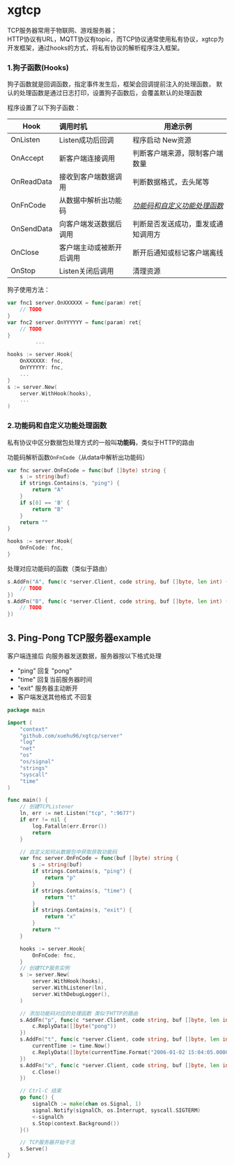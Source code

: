 # xgtcp 

TCP服务器常用于物联网、游戏服务器；  
HTTP协议有URL，MQTT协议有topic，而TCP协议通常使用私有协议，xgtcp为开发框架，通过hooks的方式，将私有协议的解析程序注入框架。


### 1.狗子函数(Hooks)
狗子函数就是回调函数，指定事件发生后，框架会回调提前注入的处理函数，
默认的处理函数是通过日志打印，设置狗子函数后，会覆盖默认的处理函数

程序设置了以下狗子函数：

| Hook       | 调用时机                 | 用途示例                                                     |
| ---------- | :----------------------- | ------------------------------------------------------------ |
| OnListen   | Listen成功后回调         | 程序启动 New资源                                             |
| OnAccept   | 新客户端连接调用         | 判断客户端来源，限制客户端数量                               |
| OnReadData | 接收到客户端数据调用     | 判断数据格式，去头尾等                                       |
| OnFnCode   | 从数据中解析出功能码     | [*功能码和自定义功能处理函数*](#2.功能码和自定义功能处理函数) |
| OnSendData | 向客户端发送数据后调用   | 判断是否发送成功，重发或通知调用方                           |
| OnClose    | 客户端主动或被断开后调用 | 断开后通知或标记客户端离线                                   |
| OnStop     | Listen关闭后调用         | 清理资源                                                     |

狗子使用方法：
```go
var fnc1 server.OnXXXXXX = func(param) ret{ 
	// TODO
}
var fnc2 server.OnYYYYYY = func(param) ret{
	// TODO
}
         ...

hooks := server.Hook{
	OnXXXXXX: fnc,
	OnYYYYYY: fnc,
	...
}
s := server.New(
    server.WithHook(hooks),
	...
)
```

### 2.功能码和自定义功能处理函数
私有协议中区分数据包处理方式的一般叫**功能码**，类似于HTTP的路由

功能码解析函数`OnFnCode`（从data中解析出功能码）
```go
var fnc server.OnFnCode = func(buf []byte) string {
	s := string(buf)
	if strings.Contains(s, "ping") {
		return "A"
	}
	if s[0] == 'B' {
		return "B"
	}
	return ""
}

hooks := server.Hook{
	OnFnCode: fnc,
}
```
处理对应功能码的函数（类似于路由）
```go
s.AddFn("A", func(c *server.Client, code string, buf []byte, len int) {
	// TODO
})
s.AddFn("B", func(c *server.Client, code string, buf []byte, len int) {
    // TODO
})
```



## 3. Ping-Pong TCP服务器example

客户端连接后 向服务器发送数据，服务器按以下格式处理
- "ping" 回复 "pong"
- "time" 回复当前服务器时间
- "exit" 服务器主动断开
-  客户端发送其他格式 不回复

```go
package main

import (
	"context"
	"github.com/xuehu96/xgtcp/server"
	"log"
	"net"
	"os"
	"os/signal"
	"strings"
	"syscall"
	"time"
)

func main() {
	// 创建TCPListener
	ln, err := net.Listen("tcp", ":9677")
	if err != nil {
		log.Fatalln(err.Error())
		return
	}

	// 自定义如何从数据包中获取获取功能码
	var fnc server.OnFnCode = func(buf []byte) string {
		s := string(buf)
		if strings.Contains(s, "ping") {
			return "p"
		}
		if strings.Contains(s, "time") {
			return "t"
		}
		if strings.Contains(s, "exit") {
			return "x"
		}
		return ""
	}

	hooks := server.Hook{
		OnFnCode: fnc,
	}
	// 创建TCP服务实例
	s := server.New(
		server.WithHook(hooks),
		server.WithListener(ln),
		server.WithDebugLogger(),
	)

	// 添加功能码对应的处理函数 类似于HTTP的路由
	s.AddFn("p", func(c *server.Client, code string, buf []byte, len int) {
		c.ReplyData([]byte("pong"))
	})
	s.AddFn("t", func(c *server.Client, code string, buf []byte, len int) {
		currentTime := time.Now()
		c.ReplyData([]byte(currentTime.Format("2006-01-02 15:04:05.000000000")))
	})
	s.AddFn("x", func(c *server.Client, code string, buf []byte, len int) {
		c.Close()
	})

	// Ctrl-C 结束
	go func() {
		signalCh := make(chan os.Signal, 1)
		signal.Notify(signalCh, os.Interrupt, syscall.SIGTERM)
		<-signalCh
		s.Stop(context.Background())
	}()

	// TCP服务器开始干活
	s.Serve()
}

```

